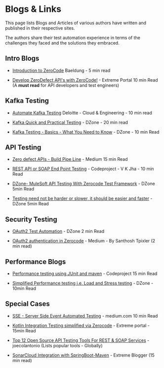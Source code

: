 # Blogs & Links

This page lists Blogs and Articles of various authors have written and published in their respective sites.

The authors share their test automation experience in terms of the challenges they faced and the solutions they embraced.

## Intro Blogs

- [Introduction to ZeroCode](https://www.baeldung.com/zerocode-intro) Baeldung - 5 min read

- [Develop ZeroDefect API's with ZeroCode!](https://medium.com/@bethecodewithyou/develop-zerodefect-apis-with-zerocode-cadd9dc2a430) - Extreme Portal 10 min Read (A **must read** for API developers and test engineers)

## Kafka Testing

- [Automate Kafka Testing](https://engineering.deloitte.com.au/articles/automate-kafka-testing) Deloitte - Cloud & Engineering - 10 min read

- [Kafka Quick and Practical Testing](https://dzone.com/articles/a-quick-and-practical-example-of-kafka-testing) - DZone - 20 min read

- [Kafka Testing - Basics - What You Need to Know](https://dzone.com/articles/quick-overview-of-concepts-for-kafka-testing) - DZone - 10 min Read

## API Testing

- [Zero defect APIs - Build Pipe Line](https://medium.com/@bethecodewithyou/develop-zerodefect-apis-with-zerocode-cadd9dc2a430) - Medium 15 min Read

- [REST API or SOAP End Point Testing](https://www.codeproject.com/Articles/1242569/REST-API-or-SOAP-End-Point-Testing-with-ZeroCode-J) - Codeproject - V K Jha - 10 min Read

- [DZone- MuleSoft API Testing With Zerocode Test Framework](https://dzone.com/articles/zerocode-test-framework-for-restsoap-api-tddbdd-ap) - DZone 5min Read

- [Testing need not be harder or slower, it should be easier and faster](https://dzone.com/articles/rest-api-testing-using-the-zerocode-json-based-bdd) - DZone 5min Read

## Security Testing

- [OAuth2 Test Automation](https://dzone.com/articles/oauth2-authentication-in-zerocode) - DZone 2 min Read

- [OAuth2 authentication in Zerocode](https://medium.com/@santhoshtpixler/oauth2-authentication-in-zerocode-8410f2083bad) - Medium - By Santhosh Tpixler (2 min read)

## Performance Blogs

- [Performance testing using JUnit and maven](https://www.codeproject.com/Articles/1251046/How-to-do-performance-testing-using-JUnit-and-Mave) - Codeproject 15 min Read

- [Simplified Performance testing i.e. Load and Stress testing](https://dzone.com/articles/how-we-do-performance-testing-easily-efficiently-a) - DZone - 10min Read

## Special Cases

- [SSE - Server Side Event Automated Testing](https://medium.com/@bethecodewithyou/server-sent-events-development-test-automation-9ec74e2f71a) - medium.com 10 min Read

- [Kotlin Integration Testing simplified via Zerocode](https://extremeportal.blogspot.com/2018/11/kotlin-dev-spring-boot-rest-api-with.html) - Extreme portal - 15min Read

- [Top 12 Open Source API Testing Tools For REST & SOAP Services](https://testguild.com/12-open-source-api-testing-tools-rest-soap-services/) - joecolantonio (Lists popular tools - Globally)

- [SonarCloud Integration with SpringBoot-Maven](https://extremeportal.blogspot.com/2018/11/sonarcloud-integration-with-springboot.html) - Extreme Blogger (15 min read)
